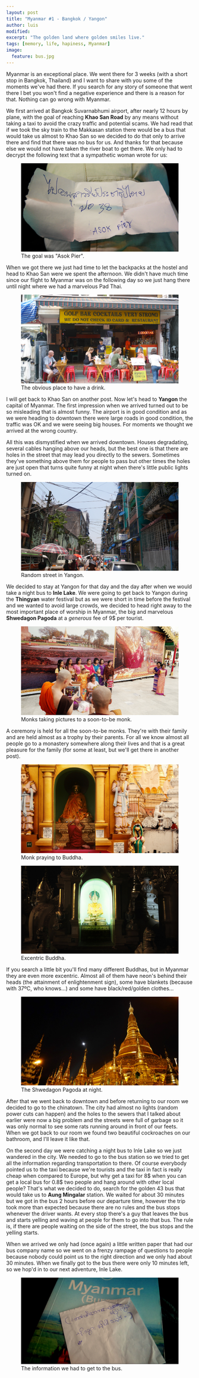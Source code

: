 ```yaml
---
layout: post
title: "Myanmar #1 - Bangkok / Yangon"
author: luis
modified:
excerpt: "The golden land where golden smiles live."
tags: [memory, life, hapiness, Myanmar]
image:
  feature: bus.jpg
---
```


Myanmar is an exceptional place. We went there for 3 weeks (with a short stop in Bangkok, Thailand) and I want to share with you some of the moments we've had there. If you search for any story of someone that went there I bet you won't find a negative experience and there is a reason for that. Nothing can go wrong with Myanmar.

We first arrived at Bangkok Suvarnabhumi airport, after nearly 12 hours by plane, with the goal of reaching <b>Khao San Road</b> by any means without taking a taxi to avoid the crazy traffic and potential scams. We had read that if we took the sky train to the Makkasan station there would be a bus that would take us almost to Khao San so we decided to do that only to arrive there and find that there was no bus for us. And thanks for that because else we would not have taken the river boat to get there. We only had to decrypt the following text that a sympathetic woman wrote for us:


<figure>
	<a href="../images/myanmar/1Bangkok/asok.png"><img src="../images/myanmar/1Bangkok/asok.png"></a>
	<figcaption>The goal was "Asok Pier".</figcaption>
</figure>


When we got there we just had time to let the backpacks at the hostel and head to Khao San were we spent the afternoon. We didn't have much time since our flight to Myanmar was on the following day so we just hang there until night where we had a marvelous Pad Thai.


<figure>
	<a href="../images/myanmar/1Bangkok/idcard.png"><img src="../images/myanmar/1Bangkok/idcard.png"></a>
	<figcaption>The obvious place to have a drink.</figcaption>
</figure>


I will get back to Khao San on another post. Now let's head to <b>Yangon</b> the capital of Myanmar. The first impression when we arrived turned out to be so misleading that is almost funny. The airport is in good condition and as we were heading to downtown there were large roads in good condition, the traffic was OK and we were seeing big houses. For moments we thought we arrived at the wrong country.

All this was dismystified when we arrived downtown. Houses degradating, several cables hanging above our heads, but the best one is that there are holes in the street that may lead you directly to the sewers. Sometimes they've something above them for people to pass but other times the holes are just open that turns quite funny at night when there's little public lights turned on.


<figure>
	<a href="../images/myanmar/2Yangon/city1.JPG"><img src="../images/myanmar/2Yangon/city1.JPG"></a>
	<figcaption>Random street in Yangon.</figcaption>
</figure>


We decided to stay at Yangon for that day and the day after when we would take a night bus to <b>Inle Lake</b>. We were going to get back to Yangon during the <b>Thingyan</b> water festival but as we were short in time before the festival and we wanted to avoid large crowds, we decided to head right away to the most important place of worship in Myanmar, the big and marvelous <b>Shwedagon Pagoda</b> at a <i>generous</i> fee of 9$ per tourist. 


<figure>
	<a href="../images/myanmar/2Yangon/Shwe1.png"><img src="../images/myanmar/2Yangon/Shwe1.png"></a>
	<figcaption>Monks taking pictures to a soon-to-be monk.</figcaption>
</figure>

A ceremony is held for all the soon-to-be monks. They're with their family and are held almost as a trophy by their parents. For all we know almost all people go to a monastery somewhere along their lives and that is a great pleasure for the family (for some at least, but we'll get there in another post).

<figure>
	<a href="../images/myanmar/2Yangon/Shwe2.jpg"><img src="../images/myanmar/2Yangon/Shwe2.jpg"></a>
	<figcaption>Monk praying to Buddha.</figcaption>
</figure>


<figure>
	<a href="../images/myanmar/2Yangon/Shwe3.jpg"><img src="../images/myanmar/2Yangon/Shwe3.jpg"></a>
	<figcaption>Excentric Buddha.</figcaption>
</figure>

If you search a little bit you'll find many different Buddhas, but in Myanmar they are even more excentric. Almost all of them have neon's behind their heads (the attainment of enlightenment sign), some have blankets (because with 37ºC, who knows...) and some have black/red/golden clothes...

<figure>
	<a href="../images/myanmar/2Yangon/Shwe4.jpg"><img src="../images/myanmar/2Yangon/Shwe4.jpg"></a>
	<figcaption>The Shwedagon Pagoda at night.</figcaption>
</figure>

After that we went back to downtown and before returning to our room we decided to go to the chinatown. The city had almost no lights (random power cuts can happen) and the holes to the sewers that I talked about earlier were now a big problem and the streets were full of garbage so it was only normal to see some rats running around in front of our feets. When we got back to our room we found two beautiful cockroaches on our bathroom, and I'll leave it like that.

On the second day we were catching a night bus to Inle Lake so we just wandered in the city. We needed to go to the bus station so we tried to get all the information regarding transportation to there. Of course everybody pointed us to the taxi because we're tourists and the taxi in fact is really cheap when compared to Europe, but why get a taxi for 8$ when you can get a local bus for 0.8$ two people and hang around with other local people? That's what we decided to do, search for the golden 43 bus that would take us to <b>Aung Mingalar</b> station. We waited for about 30 minutes but we got in the bus 2 hours before our departure time, however the trip took more than expected because there are no rules and the bus stops whenever the driver wants. At every stop there's a guy that leaves the bus and starts yelling and waving at people for them to go into that bus. The rule is, if there are people waiting on the side of the street, the bus stops and the yelling starts.

When we arrived we only had (once again) a little written paper that had our bus company name so we went on a frenzy rampage of questions to people because nobody could point us to the right direction and we only had about 30 minutes. When we finally got to the bus there were only 10 minutes left, so we hop'd in to our next adventure, Inle Lake.

<figure>
	<a href="../images/myanmar/2Yangon/bus.jpg"><img src="../images/myanmar/2Yangon/bus.jpg"></a>
	<figcaption>The information we had to get to the bus.</figcaption>
</figure>